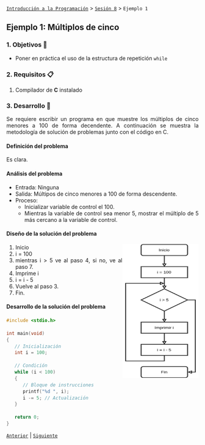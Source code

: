 [`Introducción a la Programación`](../README.md) > [`Sesión 8`](../README.md) > `Ejemplo 1`

## Ejemplo 1: Múltiplos de cinco

<div style="text-align: justify;">

### 1. Objetivos :dart:

- Poner en práctica el uso de la estructura de repetición `while`

### 2. Requisitos :clipboard:

1. Compilador de __C__ instalado

### 3. Desarrollo :rocket:

Se requiere escribir un programa en que muestre los múltiplos de cinco menores a 100 de forma decendente. A continuación se muestra la metodología de solución de problemas junto con el código en C.

#### Definición del problema
Es clara.

#### Análisis del problema
- Entrada: Ninguna
- Salida: Múltipos de cinco menores a 100 de forma descendente.
- Proceso: 
   - Inicializar variable de control el 100.
   - Mientras la variable de control sea menor 5, mostrar el múltiplo de 5 más cercano a la variable de control.

#### Diseño de la solución del problema
<img src="imagenes/imagen1.png" width="200" height="350" align="right">

1. Inicio
1. i = 100
1. mientras i > 5 ve al paso 4, si no, ve al paso 7.
1. Imprime i
1. i = i - 5
1. Vuelve al paso 3.
1. Fin.

#### Desarrollo de la solución del problema

```c
#include <stdio.h>

int main(void)
{
   // Inicialización
   int i = 100;

   // Condición
   while (i < 100)
   {
      // Bloque de instrucciones
      printf("%d ", i);
      i -= 5; // Actualización
   }

   return 0;
}

```

[`Anterior`](../Readme.md#estructura-while) | [`Siguiente`](../ejemplo02/README.md)   

</div>
